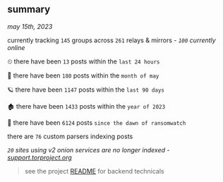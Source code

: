 
## summary
_may 15th, 2023_

currently tracking `145` groups across `261` relays & mirrors - _`100` currently online_

⏲ there have been `13` posts within the `last 24 hours`

🦈 there have been `180` posts within the `month of may`

🪐 there have been `1147` posts within the `last 90 days`

🏚 there have been `1433` posts within the `year of 2023`

🦕 there have been `6124` posts `since the dawn of ransomwatch`

there are `76` custom parsers indexing posts

_`20` sites using v2 onion services are no longer indexed - [support.torproject.org](https://support.torproject.org/onionservices/v2-deprecation/)_

> see the project [README](https://github.com/joshhighet/ransomwatch#ransomwatch--) for backend technicals
